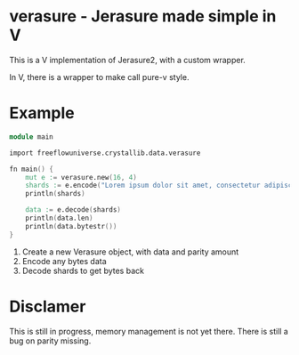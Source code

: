 # verasure - Jerasure made simple in V

This is a V implementation of Jerasure2, with a custom wrapper.

In V, there is a wrapper to make call pure-v style.

# Example

```v
module main

import freeflowuniverse.crystallib.data.verasure

fn main() {
	mut e := verasure.new(16, 4)
	shards := e.encode("Lorem ipsum dolor sit amet, consectetur adipiscing elit. Integer consectetur accumsan augue, at pharetra".bytes())
	println(shards)

	data := e.decode(shards)
	println(data.len)
	println(data.bytestr())
}
```

1. Create a new Verasure object, with data and parity amount
2. Encode any bytes data
3. Decode shards to get bytes back

# Disclamer

This is still in progress, memory management is not yet there. There is still a bug on parity missing.
